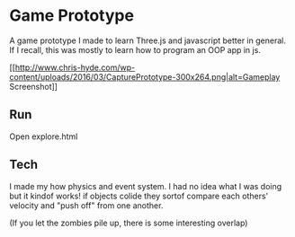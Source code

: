 # Game Prototype  

A game prototype I made to learn Three.js and javascript better in general.  If I recall, this was mostly to learn how to program an OOP app in js.  

[[http://www.chris-hyde.com/wp-content/uploads/2016/03/CapturePrototype-300x264.png|alt=Gameplay Screenshot]]


## Run  

Open explore.html

## Tech  

I made my how physics and event system.  I had no idea what I was doing but it kindof works! if objects colide they sortof compare each others' velocity and "push off" from one another. 

(If you let the zombies pile up, there is some interesting overlap)
